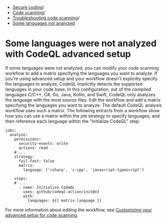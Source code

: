   * [Secure coding](https://docs.github.com/en/code-security "Secure coding")/
  * [Code scanning](https://docs.github.com/en/code-security/code-scanning "Code scanning")/
  * [Troubleshooting code scanning](https://docs.github.com/en/code-security/code-scanning/troubleshooting-code-scanning "Troubleshooting code scanning")/
  * [Some languages not analyzed](https://docs.github.com/en/code-security/code-scanning/troubleshooting-code-scanning/some-languages-not-analyzed "Some languages not analyzed")


# Some languages were not analyzed with CodeQL advanced setup
If some languages were not analyzed, you can modify your code scanning workflow to add a matrix specifying the languages you want to analyze.
If you're using advanced setup and your workflow doesn't explicitly specify the languages to analyze, CodeQL implicitly detects the supported languages in your code base. In this configuration, out of the compiled languages C/C++, C#, Go, Java, Kotlin, and Swift, CodeQL only analyzes the language with the most source files. Edit the workflow and add a matrix specifying the languages you want to analyze. The default CodeQL analysis workflow uses such a matrix.
The following extracts from a workflow show how you can use a matrix within the job strategy to specify languages, and then reference each language within the "Initialize CodeQL" step:
```
jobs:
  analyze:
    permissions:
      security-events: write
      actions: read
    # ...
    strategy:
      fail-fast: false
      matrix:
        language: ['csharp', 'c-cpp', 'javascript-typescript']

    steps:
    # ...
      - name: Initialize CodeQL
        uses: github/codeql-action/init@v3
        with:
          languages: ${{ matrix.language }}

```

For more information about editing the workflow, see [Customizing your advanced setup for code scanning](https://docs.github.com/en/code-security/code-scanning/creating-an-advanced-setup-for-code-scanning/customizing-your-advanced-setup-for-code-scanning).
